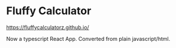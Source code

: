 # Fluffy Calculator

https://fluffycalculatorz.github.io/

Now a typescript React App. Converted from plain javascript/html.
